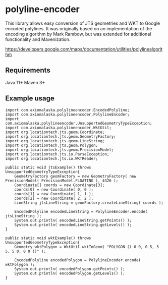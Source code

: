 # polyline-encoder

This library allows easy conversion of JTS geometries and WKT to
Google encoded polylines. It was originally based on an implementation
of the encoding algorithm by Mark Rambow, but was extended for additional
functionality and Mavenization.

https://developers.google.com/maps/documentation/utilities/polylinealgorithm

## Requirements

Java 11+
Maven 3+

## Example usage

```
import com.axiomalaska.polylineencoder.EncodedPolyline;
import com.axiomalaska.polylineencoder.PolylineEncoder;
import com.axiomalaska.polylineencoder.UnsupportedGeometryTypeException;
import com.axiomalaska.polylineencoder.WktUtil;
import org.locationtech.jts.geom.Coordinate;
import org.locationtech.jts.geom.GeometryFactory;
import org.locationtech.jts.geom.LineString;
import org.locationtech.jts.geom.Polygon;
import org.locationtech.jts.geom.PrecisionModel;
import org.locationtech.jts.io.ParseException;
import org.locationtech.jts.io.WKTReader;

public static void jtsExample() throws UnsupportedGeometryTypeException{
    GeometryFactory geomFactory = new GeometryFactory( new PrecisionModel( PrecisionModel.FLOATING ), 4326 );
    Coordinate[] coords = new Coordinate[3];
    coords[0] = new Coordinate( 0, 0 );
    coords[1] = new Coordinate( 1, 1 );
    coords[2] = new Coordinate( 2, 2 );
    LineString jtsLineString = geomFactory.createLineString( coords );

    EncodedPolyline encodedLineString = PolylineEncoder.encode( jtsLineString );    
    System.out.println( encodedLineString.getPoints() );
    System.out.println( encodedLineString.getLevels() );               
}

public static void wktExample() throws UnsupportedGeometryTypeException{
    Geometry wktPolygon = WktUtil.wktToGeom( "POLYGON (( 0 0, 0 5, 5 5, 5 0, 0 0 ))" );
	 
    EncodedPolyline encodedPolygon = PolylineEncoder.encode( wktPolygon );    
    System.out.println( encodedPolygon.getPoints() );
    System.out.println( encodedPolygon.getLevels() );               
}
```
